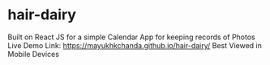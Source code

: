 # hair-dairy
Built on React JS for a simple Calendar App for keeping records of Photos
Live Demo Link: https://mayukhkchanda.github.io/hair-dairy/
Best Viewed in Mobile Devices
